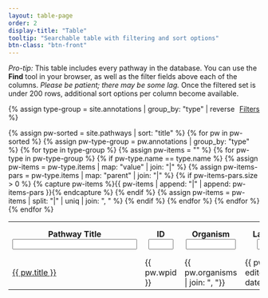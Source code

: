```yaml
---
layout: table-page
order: 2
display-title: "Table"
tooltip: "Searchable table with filtering and sort options" 
btn-class: "btn-front"
---
```

<div class="alert alert-primary" role="alert">
  <span title="pro-tip" >
    <i class="fa fa-circle-info"></i>
  </span>
  <i>Pro-tip:</i> This table includes every pathway in the database. You can use the <b>Find</b> tool in your browser, as well as the filter fields above each of the columns. <i>Please be patient; there may be some lag.</i> Once the filtered set is under 200 rows, additional sort options per column become available.
</div> 

<a class="btn btn-sm btn-front my-2" style="float:right;" href="/browse/filters.html">Filters</a>
{% assign type-group = site.annotations | group_by: "type" | reverse %}
<div class="table-responsive-sm">
<table  class="table table-sm" id="myTable">
  <col style="width:500px" />
  <col style="width:75px" />
  <col style="width:auto" />
  <col style="width:120px" />
  <th>Pathway Title
  <!-- NOTE: SORT IS TOO SLOW FOR FULL TABLE -->
  <span id="sortable" onclick="sortTable(0)" title="Sort by title" style="color: #666;"><i class="fa fa-sort"></i></span>
  <br /><input type="text" id="0" style="width:250px;" onkeyup="filterTable()"></th>
  <th>ID
  <span id="sortable" onclick="sortTable(1)" title="Sort by ID" style="color: #666;"><i class="fa fa-sort"></i></span>
  <br /><input type="text" id="1" style="width:50px;" onkeyup="filterTable()"></th>
  <th>Organism
  <span id="sortable" onclick="sortTable(2)" title="Sort by organism" style="color: #666;"><i class="fa fa-sort"></i></span>
  <br /><input type="text" id="2" style="width:100px;" onkeyup="filterTable()"></th>
  <th>Last Edited
  <span id="sortable" onclick="sortTable(3)" title="Sort by last edited date" style="color: #666;"><i class="fa fa-sort"></i></span>
  <br /><input type="text" id="3" style="width:70px;" onkeyup="filterTable()"></th>
  <th>Communities
  <span id="sortable" onclick="sortTable(4)" title="Sort by communities" style="color: #666;"><i class="fa fa-sort"></i></span>
  <br /><input type="text" id="4" style="width:100px;" onkeyup="filterTable()"></th>
  <th>Pathway Terms
  <span id="sortable" onclick="sortTable(5)" title="Sort by pathway ontology terms" style="color: #666;"><i class="fa fa-sort"></i></span>
  <br /><input type="text" id="5" style="width:100px;" onkeyup="filterTable()"></th>
  <th>Disease Terms
  <span id="sortable" onclick="sortTable(6)" title="Sort by disease ontology terms" style="color: #666;"><i class="fa fa-sort"></i></span>
  <br /><input type="text" id="6" style="width:100px;" onkeyup="filterTable()"></th>
  <th>Cell Types
  <span id="sortable" onclick="sortTable(7)" title="Sort by cell type ontology terms" style="color: #666;"><i class="fa fa-sort"></i></span>
  <br /><input type="text" id="7" style="width:100px;" onkeyup="filterTable()"></th>
  {% assign pw-sorted = site.pathways | sort: "title" %}
  {% for pw in pw-sorted %}
  {% assign pw-type-group = pw.annotations | group_by: "type" %}
  <tr>
    <td title="{{ pw.title }}" style="overflow: hidden; max-height: 50px; white-space: nowrap; text-overflow: ellipsis;">
      <a href="{{ pw.url }}">{{ pw.title }}</a>
    </td>
    <td>{{ pw.wpid }}</td>
    <td title="{{ pw.organisms | join: ", "}}">{{ pw.organisms | join: ", "}}</td>
    <td>{{ pw.last-edited | date_to_string}}</td>
    <td title="{{ pw.communities | join: ", "}}">{{ pw.communities | join: ", "}}</td>
    {% for type in type-group %}  
      {% assign pw-items = "" %}
      {% for pw-type in pw-type-group %}
        {% if pw-type.name == type.name %}
          {% assign pw-items = pw-type.items | map: "value" | join: "|" %}
          {% assign pw-items-pars = pw-type.items | map: "parent" | join: "|" %}
          {% if pw-items-pars.size > 0 %}
            {% capture pw-items %}{{ pw-items | append: "|" | append: pw-items-pars }}{% endcapture %}
          {% endif %}
          {% assign pw-items = pw-items | split: "|" | uniq | join: ", " %}
        {% endif %}
      {% endfor %}
      <td title="{{ pw-items }}">
      <div style="overflow: hidden; max-height: 50px; white-space: nowrap; text-overflow: ellipsis;">
      {{ pw-items }}
      </div>
      </td>
    {% endfor %}
  </tr>
  {% endfor %}
</table>
</div>

<script>
// Declare one-time variables
var table = document.getElementById("myTable");
var tr = table.getElementsByTagName("tr");
var sortSpans = document.getElementsByClassName("fa-sort");
countVisibleRows()

function showhideSort(spans, state){
  for (var i=0; i< spans.length; i++){
    spans[i].style.display= state; 
  }
}

// Assume filter input ids are incrementing numbers as Strings
var numCols = table.rows[0].cells.length;
var fils = {}
for (var c=0; c < numCols; c++){
  fils[c.toString()] = c;
}

// URL PARAMETERS
var orgList, comList, pwoList, dioList, ctoList;
var url_string = window.location.href;
var url = new URL(url_string);
if (url.searchParams.toString().length > 0){
  orgList = url.searchParams.get("Organism");
  comList = url.searchParams.get("Community");
  pwoList = url.searchParams.get("Pathway Ontology");
  dioList = url.searchParams.get("Disease Ontology");
  ctoList = url.searchParams.get("Cell Type Ontology");
} else {
  // Any defaults if no parameters provided
  orgList = null;
  comList = null;
  pwoList = null;
  dioList = null;
  ctoList = null;

}  
// console.log(dioList);
document.getElementById(2).value = orgList;
document.getElementById(4).value = comList;
document.getElementById(5).value = pwoList;
document.getElementById(6).value = dioList;
document.getElementById(7).value = ctoList;
filterTable();

function filterTable() {
  // Declare variables
  var activeFils, emptyFils, input, filter, td, i, txtValue;
  activeFils = [];
  emptyFils = [];

  // Define empty and active filter sets
  Object.keys(fils).forEach(key => {
    input = document.getElementById(key);
    filter = input.value.toUpperCase();
    if (filter.length > 0){
      activeFils.push(key);
    } else {
      emptyFils.push(key);
    }
  });

  // Loop through all table rows
  for (i = 0; i < tr.length; i++) {
    // Loop through column filters
    if(emptyFils.length > 0) {
      // Show all rows if an column filter is empty 
      tr[i].style.display = "";
    }
    // Loop through active column filters
    activeFils.forEach(key => {
      input = document.getElementById(key);
      filter = input.value.toUpperCase();
      td = tr[i].getElementsByTagName("td")[fils[key]];
      if (td) {
        txtValue = td.textContent || td.innerText;
        if (txtValue.toUpperCase().indexOf(filter) !== -1 
        && tr[i].style.display != "none") {
          // Show those that match the filter and aren't already hidden
          tr[i].style.display = "";
        } else {
          // Hide those that don't match the filter
          tr[i].style.display = "none";
        }
      } 
    });
  }
  countVisibleRows();
}

function countVisibleRows() {
  var rows = table.rows;
  var z = 0;
  var sort = true;
  for (var q = 1; q < rows.length; q++) {
    if (rows[q].style.display == ""){ //visible row
      z++;
      if (z > 200){ // SORT THRESHOLD
        sort = false;
        break;
      }
    }
  }
  if (sort){
    showhideSort(sortSpans, '');
  } else {
    showhideSort(sortSpans, 'none');
  }
}

// NOTE: TOO SLOW FOR FULL TABLE
function sortTable(n) {
  var table, rows, switching, q ,r, x, y, shouldSwitch, dir, switchcount = 0;
  var visibleRows = [];
  table = document.getElementById("myTable");
  switching = true;
  dir = "asc";
  rows = table.rows;
  /* Collect visible rows (except the
  first, which contains table headers) */
  for (q = 1; q < rows.length; q++) {
    if (rows[q].style.display == ""){ //visible row
      visibleRows.push(q);
    }
  }
  while (switching) {
    switching = false;
    /* Loop through all VISIBLE table rows (+1) */
    for (r = 0; r < (visibleRows.length - 1); r++) {
      shouldSwitch = false;
      /* Get the two elements you want to compare,
      one from current row and one from the next: */
      x = rows[visibleRows[r]].getElementsByTagName("TD")[n];
      y = rows[visibleRows[r + 1]].getElementsByTagName("TD")[n];
      /* Check if the two rows should switch place,
      based on the direction, asc or desc: */
      if (dir == "asc") {
        if (n == 3){ // Date
          if (new Date(x.innerHTML) > new Date(y.innerHTML)) {
            shouldSwitch = true;
            break;
          }
        } else if (n == 1) { // WPID (numeric part)
          if (x.innerHTML.split("WP")[1] > y.innerHTML.split("WP")[1]) {
            shouldSwitch = true;
            break;
          }
        } else if (n == 0) { // hyperlinked title
          if (x.innerHTML.toLowerCase().split(">")[1] > y.innerHTML.toLowerCase().split(">")[1]) {
            shouldSwitch = true;
            break;
          }
        } else { // all other columns
          if (x.innerHTML.toLowerCase() > y.innerHTML.toLowerCase()) {
            shouldSwitch = true;
            break;
          }
        }
      } else if (dir == "desc") {
        if (n == 3){ // Date
          if (new Date(x.innerHTML) < new Date(y.innerHTML)) {
            shouldSwitch = true;
            break;
          }
        } else if (n == 0) { // hyperlinked title
          if (x.innerHTML.toLowerCase().split(">")[1] < y.innerHTML.toLowerCase().split(">")[1]) {
            shouldSwitch = true;
            break;
          }
        } else {
          if (x.innerHTML.toLowerCase() < y.innerHTML.toLowerCase()) {
            shouldSwitch = true;
            break;
          }
        }
      }
    }
    if (shouldSwitch) {
      rows[visibleRows[r]].parentNode.insertBefore(rows[visibleRows[r + 1]], rows[visibleRows[r]]);
      switching = true;
      switchcount ++;
      // recollect visible rows
      visibleRows = [];
      for (q = 1; q < rows.length; q++) {
        if (rows[q].style.display == ""){ //visible row
          visibleRows.push(q);
        }
      }
    } else {
      if (switchcount == 0 && dir == "asc") {
        dir = "desc";
        switching = true;
      }
    }
  }
}
</script>
